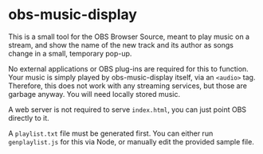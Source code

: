 # obs-music-display

This is a small tool for the OBS Browser Source, meant to play music on a stream, and show the name of the new track and its author as songs change in a small, temporary pop-up.

No external applications or OBS plug-ins are required for this to function. Your music is simply played by obs-music-display itself, via an `<audio>` tag.
Therefore, this does not work with any streaming services, but those are garbage anyway. You will need locally stored music.

A web server is not required to serve `index.html`, you can just point OBS directly to it.

A `playlist.txt` file must be generated first. You can either run `genplaylist.js` for this via Node, or manually edit the provided sample file.
